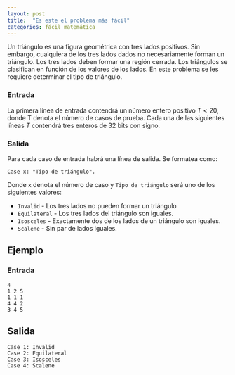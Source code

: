 ```yaml
---
layout: post
title:  "Es este el problema más fácil"
categories: fácil matemática
---
```



Un triángulo es una figura geométrica con tres lados positivos. Sin embargo, cualquiera de los tres lados dados no necesariamente forman un triángulo. Los tres lados deben formar una región cerrada. Los triángulos se clasifican en función de los valores de los lados. En este problema se les requiere determinar el tipo de triángulo.

### Entrada

La primera línea de entrada contendrá un número entero positivo $T < 20$, donde T denota el número de casos de prueba. Cada una de las siguientes líneas $T$ contendrá tres enteros de 32 bits con signo.

### Salida
Para cada caso de entrada habrá una línea de salida. Se formatea como:

    Case x: "Tipo de triángulo".

Donde `x` denota el número de caso y `Tipo de triángulo` será uno de los siguientes valores:

- `Invalid` - Los tres lados no pueden formar un triángulo
- `Equilateral` - Los tres lados del triángulo son iguales.
- `Isosceles` - Exactamente dos de los lados de un triángulo son iguales.
- `Scalene` - Sin par de lados iguales.

## Ejemplo

### Entrada

    4
    1 2 5
    1 1 1
    4 4 2
    3 4 5

## Salida

    Case 1: Invalid  
    Case 2: Equilateral  
    Case 3: Isosceles  
    Case 4: Scalene  
